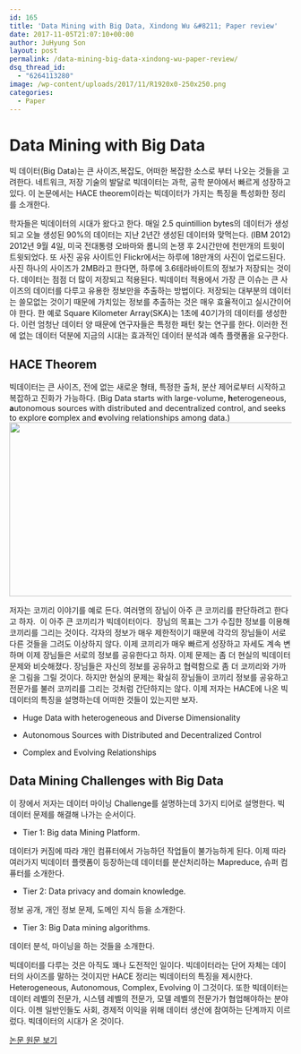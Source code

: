 ```yaml
---
id: 165
title: 'Data Mining with Big Data, Xindong Wu &#8211; Paper review'
date: 2017-11-05T21:07:10+00:00
author: JuHyung Son
layout: post
permalink: /data-mining-big-data-xindong-wu-paper-review/
dsq_thread_id:
  - "6264113280"
image: /wp-content/uploads/2017/11/R1920x0-250x250.png
categories:
  - Paper
---
```

<h1>Data Mining with Big Data</h1>
빅 데이터(Big Data)는 큰 사이즈,복잡도, 어떠한 복잡한 소스로 부터 나오는 것들을 고려한다. 네트워크, 저장 기술의 발달로 빅데이터는 과학, 공학 분야에서 빠르게 성장하고 있다. 이 논문에서는 HACE theorem이라는 빅데이터가 가지는 특징을 특성화한 정리를 소개한다.

학자들은 빅데이터의 시대가 왔다고 한다. 매일 2.5 quintillion bytes의 데이터가 생성되고 오늘 생성된 90%의 데이터는 지난 2년간 생성된 데이터와 맞먹는다. (IBM 2012) 2012년 9월 4일, 미국 전대통령 오바마와 롬니의 논쟁 후 2시간만에 천만개의 트윗이 트윗되었다. 또 사진 공유 사이트인 Flickr에서는 하루에 18만개의 사진이 업로드된다. 사진 하나의 사이즈가 2MB라고 한다면, 하루에 3.6테라바이트의 정보가 저장되는 것이다. 데이터는 점점 더 많이 저장되고 적용된다. 빅데이터 적용에서 가장 큰 이슈는 큰 사이즈의 데이터를 다루고 유용한 정보만을 추출하는 방법이다. 저장되는 대부분의 데이터는 쓸모없는 것이기 때문에 가치있는 정보를 추출하는 것은 매우 효율적이고 실시간이어야 한다. 한 예로 Square Kilometer Array(SKA)는 1초에 40기가의 데이터를 생성한다. 이런 엄청난 데이터 양 때문에 연구자들은 특정한 패턴 찾는 연구를 한다. 이러한 전에 없는 데이터 덕분에 지금의 시대는 효과적인 데이터 분석과 예측 플랫폼을 요구한다.
<h2>HACE Theorem</h2>
빅데이터는 큰 사이즈, 전에 없는 새로운 형태, 특정한 출처, 분산 제어로부터 시작하고 복잡하고 진화가 가능하다. (Big Data starts with large-volume, <b>h</b>eterogeneous, <b>a</b>utonomous sources with distributed and decentralized control, and seeks to explore <b>c</b>omplex and <b>e</b>volving relationships among data.)

<img class="aligncenter wp-image-166 size-full" src="http://dllab.xyz/wp-content/uploads/2017/11/R1920x0.png" alt="" width="547" height="311" />

저자는 코끼리 이야기를 예로 든다. 여러명의 장님이 아주 큰 코끼리를 판단하려고 한다고 하자.  이 아주 큰 코끼리가 빅데이터이다.  장님의 목표는 그가 수집한 정보를 이용해 코끼리를 그리는 것이다. 각자의 정보가 매우 제한적이기 때문에 각각의 장님들이 서로 다른 것들을 그려도 이상하지 않다. 이제 코끼리가 매우 빠르게 성장하고 자세도 계속 변하며 이제 장님들은 서로의 정보를 공유한다고 하자. 이제 문제는 좀 더 현실의 빅데이터 문제와 비슷해졌다. 장님들은 자신의 정보를 공유하고 협력함으로 좀 더 코끼리와 가까운 그림을 그릴 것이다. 하지만 현실의 문제는 확실히 장님들이 코끼리 정보를 공유하고 전문가를 불러 코끼리를 그리는 것처럼 간단하지는 않다. 이제 저자는 HACE에 나온 빅데이터의 특징을 설명하는데 어떠한 것들이 있는지만 보자.

- Huge Data with heterogeneous and Diverse Dimensionality

- Autonomous Sources with Distributed and Decentralized Control

- Complex and Evolving Relationships
<h2>Data Mining Challenges with Big Data</h2>
이 장에서 저자는 데이터 마이닝 Challenge를 설명하는데 3가지 티어로 설명한다. 빅데이터 문제를 해결해 나가는 순서이다.

- Tier 1: Big data Mining Platform.

데이터가 커짐에 따라 개인 컴퓨터에서 가능하던 작업들이 불가능하게 된다. 이제 따라 여러가지 빅데이터 플랫폼이 등장하는데 데이터를 분산처리하는 Mapreduce, 슈퍼 컴퓨터를 소개한다.

- Tier 2: Data privacy and domain knowledge.

정보 공개, 개인 정보 문제, 도메인 지식 등을 소개한다.

- Tier 3: Big Data mining algorithms.

데이터 분석, 마이닝을 하는 것들을 소개한다.

빅데이터를 다루는 것은 아직도 꽤나 도전적인 일이다. 빅데이터라는 단어 자체는 데이터의 사이즈를 말하는 것이지만 HACE 정리는 빅데이터의 특징을 제시한다. Heterogeneous, Autonomous, Complex, Evolving 이 그것이다. 또한 빅데이터는 데이터 레벨의 전문가, 시스템 레벨의 전문가, 모델 레벨의 전문가가 협업해야하는 분야이다. 이젠 일반인들도 사회, 경제적 이익을 위해 데이터 생산에 참여하는 단계까지 이르렀다. 빅데이터의 시대가 온 것이다.

<a href="http://ieeexplore.ieee.org/document/6547630/">논문 원문 보기</a>
